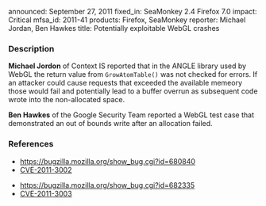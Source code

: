 announced: September 27, 2011
fixed_in: SeaMonkey 2.4
          Firefox 7.0
impact: Critical
mfsa_id: 2011-41
products: Firefox, SeaMonkey
reporter: Michael Jordan, Ben Hawkes
title: Potentially exploitable WebGL crashes

<h3>Description</h3>

<p><strong>Michael Jordon</strong> of Context IS reported that in the ANGLE
library used by WebGL the return value from <code>GrowAtomTable()</code>
was not checked for errors. If an attacker could cause requests that
exceeded the available memeory those would fail and potentially lead
to a buffer overrun as subsequent code wrote into the non-allocated space.
</p>

<p><strong>Ben Hawkes</strong> of the Google Security Team reported a WebGL
test case that demonstrated an out of bounds write after an allocation failed.
</p>

<h3>References</h3>

<ul>
  <li><a href="https://bugzilla.mozilla.org/show_bug.cgi?id=680840">https://bugzilla.mozilla.org/show_bug.cgi?id=680840</a></li>
  <li><a class="ex-ref" href="http://cve.mitre.org/cgi-bin/cvename.cgi?name=CVE-2011-3002">CVE-2011-3002</a></li>
</ul>

<ul>
  <li><a href="https://bugzilla.mozilla.org/show_bug.cgi?id=682335">https://bugzilla.mozilla.org/show_bug.cgi?id=682335</a></li>
  <li><a class="ex-ref" href="http://cve.mitre.org/cgi-bin/cvename.cgi?name=CVE-2011-3003">CVE-2011-3003</a></li>
</ul>




